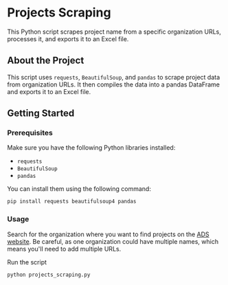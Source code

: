# Projects Scraping

This Python script scrapes project name from a specific organization URLs, processes it, and exports it to an Excel file.

## About the Project

This script uses `requests`, `BeautifulSoup`, and `pandas` to scrape project data from organization URLs. It then compiles the data into a pandas DataFrame and exports it to an Excel file.

## Getting Started

### Prerequisites

Make sure you have the following Python libraries installed:

- `requests`
- `BeautifulSoup`
- `pandas`

You can install them using the following command:

```bash
pip install requests beautifulsoup4 pandas
```
### Usage

Search for the organization where you want to find projects on the [ADS website](https://archaeologydataservice.ac.uk/library/browse/organisations.xhtml).  Be careful, as one organization could have multiple names, which means you'll need to add multiple URLs.

Run the script

```bash
python projects_scraping.py
```